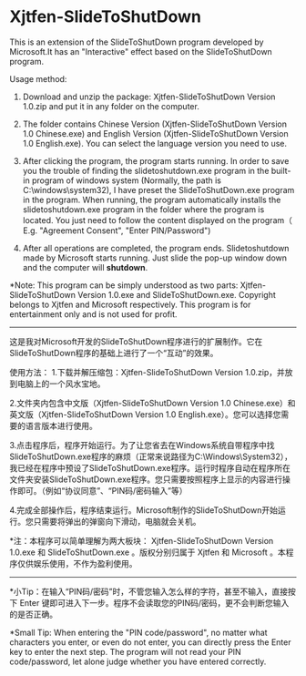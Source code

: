 # Xjtfen-SlideToShutDown
This is an extension of the SlideToShutDown program developed by Microsoft.It has an "Interactive" effect based on the SlideToShutDown program.

Usage method:
1. Download and unzip the package: Xjtfen-SlideToShutDown Version 1.0.zip and put it in any folder on the computer.

2. The folder contains Chinese Version (Xjtfen-SlideToShutDown Version 1.0 Chinese.exe) and English Version (Xjtfen-SlideToShutDown Version 1.0 English.exe). You can select the language version you need to use.

3. After clicking the program, the program starts running. In order to save you the trouble of finding the slidetoshutdown.exe program in the built-in program of windows system (Normally, the path is C:\windows\system32), I have preset the SlideToShutDown.exe program in the program. When running, the program automatically installs the slidetoshutdown.exe program in the folder where the program is located. You just need to follow the content displayed on the program（ E.g. "Agreement Consent", "Enter PIN/Password")

4. After all operations are completed, the program ends. Slidetoshutdown made by Microsoft starts running. Just slide the pop-up window down and the computer will **shutdown**.

*Note: This program can be simply understood as two parts: Xjtfen-SlideToShutDown Version 1.0.exe and SlideToShutDown.exe. Copyright belongs to Xjtfen and Microsoft respectively. This program is for entertainment only and is not used for profit.

--------------------------------------------------------------------------------------------------------------------------------------------------------------------------

这是我对Microsoft开发的SlideToShutDown程序进行的扩展制作。它在SlideToShutDown程序的基础上进行了一个“互动”的效果。

使用方法：
1.下载并解压缩包：Xjtfen-SlideToShutDown Version 1.0.zip，并放到电脑上的一个风水宝地。

2.文件夹内包含中文版（Xjtfen-SlideToShutDown Version 1.0 Chinese.exe）和英文版（Xjtfen-SlideToShutDown Version 1.0 English.exe）。您可以选择您需要的语言版本进行使用。

3.点击程序后，程序开始运行。为了让您省去在Windows系统自带程序中找SlideToShutDown.exe程序的麻烦（正常来说路径为C:\Windows\System32），我已经在程序中预设了SlideToShutDown.exe程序。运行时程序自动在程序所在文件夹安装SlideToShutDown.exe程序。您只需要按照程序上显示的内容进行操作即可。（例如“协议同意”、“PIN码/密码输入”等）

4.完成全部操作后，程序结束运行。Microsoft制作的SlideToShutDown开始运行。您只需要将弹出的弹窗向下滑动，电脑就会关机。


*注：本程序可以简单理解为两大板块： Xjtfen-SlideToShutDown Version 1.0.exe 和 SlideToShutDown.exe 。版权分别归属于 Xjtfen 和 Microsoft 。本程序仅供娱乐使用，不作为盈利使用。


------------------------------------------------------------------------------------------------------------------------------------------------------------------------
*小Tip：在输入“PIN码/密码”时，不管您输入怎么样的字符，甚至不输入，直接按下 Enter 键即可进入下一步。程序不会读取您的PIN码/密码，更不会判断您输入的是否正确。

*Small Tip: When entering the "PIN code/password", no matter what characters you enter, or even do not enter, you can directly press the Enter key to enter the next step. The    program will not read your PIN code/password, let alone judge whether you have entered correctly.
